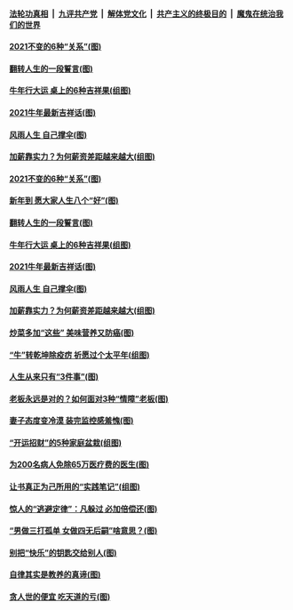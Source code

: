 

####  [法轮功真相](../../../../basic/blob/master/README.md?t=02131101) &nbsp;|&nbsp; [九评共产党](../../../../9ping.md/blob/master/README.md?t=02131101) &nbsp;|&nbsp; [解体党文化](../../../../jtdwh.md/blob/master/README.md?t=02131101)  &nbsp;|&nbsp; [共产主义的终极目的](../../../../gczydzjmd.md/blob/master/README.md?t=02131101) &nbsp;|&nbsp; [魔鬼在统治我们的世界](../../../../mgztzwmdsj.md/blob/master/README.md?t=02131101) 

#### [2021不变的6种“关系”(图)](../pages/p8/962195.md?t=02131101) 

#### [翻转人生的一段誓言(图)](../pages/p8/962285.md?t=02131101) 

#### [牛年行大运 桌上的6种吉祥果(组图)](../pages/p8/962242.md?t=02131101) 

#### [2021牛年最新吉祥话(图)](../pages/p8/962193.md?t=02131101) 

#### [风雨人生 自己撑伞(图)](../pages/p8/962172.md?t=02131101) 

#### [加薪靠实力？为何薪资差距越来越大(组图)](../pages/p8/962200.md?t=02131101) 

#### [2021不变的6种“关系”(图)](../pages/p8/962195.md?t=02131101) 

#### [新年到 愿大家人生八个“好”(图)](../pages/p8/962179.md?t=02131101) 

#### [翻转人生的一段誓言(图)](../pages/p8/962285.md?t=02131101) 

#### [牛年行大运 桌上的6种吉祥果(组图)](../pages/p8/962242.md?t=02131101) 

#### [2021牛年最新吉祥话(图)](../pages/p8/962193.md?t=02131101) 

#### [风雨人生 自己撑伞(图)](../pages/p8/962172.md?t=02131101) 

#### [加薪靠实力？为何薪资差距越来越大(组图)](../pages/p8/962200.md?t=02131101) 

#### [炒菜多加“这些” 美味营养又防癌(图)](../pages/p8/961648.md?t=02131101) 

#### [“牛”转乾坤除疫疠 祈愿过个太平年(组图)](../pages/p8/959437.md?t=02131101) 

#### [人生从来只有“3件事”(图)](../pages/p8/962007.md?t=02131101) 

#### [老板永远是对的？如何面对3种“情障”老板(图)](../pages/p8/962077.md?t=02131101) 

#### [妻子态度变冷漠 装完监控感羞愧(图)](../pages/p8/962046.md?t=02131101) 

#### [“开运招财”的5种家庭盆栽(组图)](../pages/p8/961645.md?t=02131101) 

#### [为200名病人免除65万医疗费的医生(图)](../pages/p8/961479.md?t=02131101) 

#### [让书真正为己所用的“实践笔记”(组图)](../pages/p8/961544.md?t=02131101) 

#### [惊人的“逃避定律”：凡躲过 必加倍偿还(图)](../pages/p8/961953.md?t=02131101) 

#### [“男做三打孤单 女做四无后嗣”啥意思？(图)](../pages/p8/961918.md?t=02131101) 

#### [别把“快乐”的钥匙交给别人(图)](../pages/p8/961472.md?t=02131101) 

#### [自律其实是教养的真谛(图)](../pages/p8/961848.md?t=02131101) 

#### [贪人世的便宜 吃天道的亏(图)](../pages/p8/961840.md?t=02131101) 

